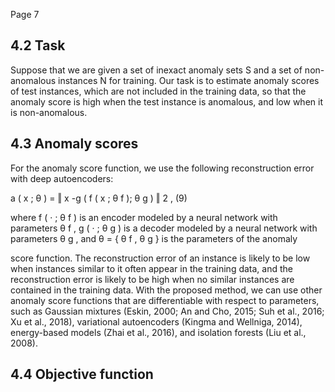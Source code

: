 Page 7

## 4.2 Task

Suppose that we are given a set of inexact anomaly sets S and a set of non-anomalous instances N for training. Our task is to estimate anomaly scores of test instances, which are not included in the training data, so that the anomaly score is high when the test instance is anomalous, and low when it is non-anomalous.

## 4.3 Anomaly scores

For the anomaly score function, we use the following reconstruction error with deep autoencoders:

a ( x ; θ ) = ‖ x -g ( f ( x ; θ f ); θ g ) ‖ 2 , (9)

where f ( · ; θ f ) is an encoder modeled by a neural network with parameters θ f , g ( · ; θ g ) is a decoder modeled by a neural network with parameters θ g , and θ = { θ f , θ g } is the parameters of the anomaly

score function. The reconstruction error of an instance is likely to be low when instances similar to it often appear in the training data, and the reconstruction error is likely to be high when no similar instances are contained in the training data. With the proposed method, we can use other anomaly score functions that are differentiable with respect to parameters, such as Gaussian mixtures (Eskin, 2000; An and Cho, 2015; Suh et al., 2016; Xu et al., 2018), variational autoencoders (Kingma and Wellniga, 2014), energy-based models (Zhai et al., 2016), and isolation forests (Liu et al., 2008).

## 4.4 Objective function